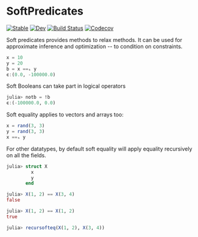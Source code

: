 # SoftPredicates

[![Stable](https://img.shields.io/badge/docs-stable-blue.svg)](https://zenna.github.io/SoftPredicates.jl/stable)
[![Dev](https://img.shields.io/badge/docs-dev-blue.svg)](https://zenna.github.io/SoftPredicates.jl/dev)
[![Build Status](https://travis-ci.com/zenna/SoftPredicates.jl.svg?branch=master)](https://travis-ci.com/zenna/SoftPredicates.jl)
[![Codecov](https://codecov.io/gh/zenna/SoftPredicates.jl/branch/master/graph/badge.svg)](https://codecov.io/gh/zenna/SoftPredicates.jl)

Soft predicates provides methods to relax methods.  It can be used for approximate inference and optimization -- to condition on constraints.

```julia
x = 10
y = 20
b = x ==ₛ y
ϵ:(0.0, -100000.0)
```

Soft Booleans can take part in logical operators
```julia
julia> notb = !b
ϵ:(-100000.0, 0.0)
```

Soft equality applies to vectors and arrays too:

```julia
x = rand(3, 3)
y = rand(3, 3)
x ==ₛ y
```

For other datatypes, by default soft equality will apply equality recursively on all the fields.
```julia
julia> struct X
         x
         y
       end

julia> X(1, 2) == X(3, 4)
false

julia> X(1, 2) == X(1, 2)
true

julia> recursofteq(X(1, 2), X(3, 4))
```